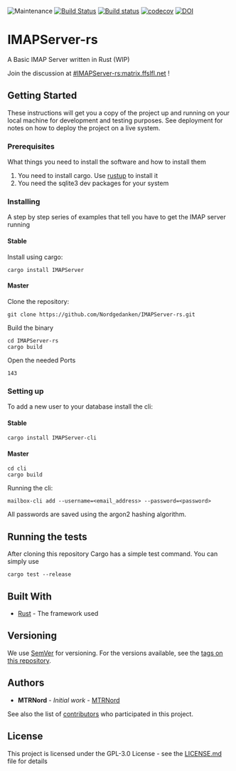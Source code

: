 ![Maintenance](https://img.shields.io/badge/maintenance-passively--maintained-yellowgreen.svg) [![Build Status](https://travis-ci.org/Nordgedanken/IMAPServer-rs.svg?branch=master)](https://travis-ci.org/Nordgedanken/IMAPServer-rs) [![Build status](https://ci.appveyor.com/api/projects/status/ao4boyu11mhnr7rp/branch/master?svg=true)](https://ci.appveyor.com/project/MTRNord/imapserver-rs/branch/master) [![codecov](https://codecov.io/gh/Nordgedanken/IMAPServer-rs/branch/master/graph/badge.svg)](https://codecov.io/gh/Nordgedanken/IMAPServer-rs) [![DOI](https://zenodo.org/badge/DOI/10.5281/zenodo.3544815.svg)](https://doi.org/10.5281/zenodo.3544815)

# IMAPServer-rs
A Basic IMAP Server written in Rust (WIP)

Join the discussion at [#IMAPServer-rs:matrix.ffslfl.net](https://matrix.to/#/#IMAPServer-rs:matrix.ffslfl.net) !

## Getting Started

These instructions will get you a copy of the project up and running on your local machine for development and testing purposes. See deployment for notes on how to deploy the project on a live system.

### Prerequisites

What things you need to install the software and how to install them

1. You need to install cargo. Use [rustup](https://www.rustup.rs) to install it
2. You need the sqlite3 dev packages for your system

### Installing

A step by step series of examples that tell you have to get the IMAP server running

#### Stable 

Install using cargo:

`cargo install IMAPServer`

#### Master

Clone the repository:

```
git clone https://github.com/Nordgedanken/IMAPServer-rs.git
```

Build the binary

```
cd IMAPServer-rs
cargo build
```

Open the needed Ports

```
143
```

### Setting up

To add a new user to your database install the cli:

#### Stable

`cargo install IMAPServer-cli`

#### Master

```
cd cli
cargo build
```

Running the cli: 

`mailbox-cli add --username=<email_address> --password=<password>`

All passwords are saved using the argon2 hashing algorithm.

## Running the tests

After cloning this repository Cargo has a simple test command. You can simply use

```
cargo test --release
```

## Built With

* [Rust](https://rust-lang.org) - The framework used

<!--## Contributing

Please read [CONTRIBUTING.md](https://gist.github.com/PurpleBooth/b24679402957c63ec426) for details on our code of conduct, and the process for submitting pull requests to us.
-->
## Versioning

We use [SemVer](http://semver.org/) for versioning. For the versions available, see the [tags on this repository](https://github.com/your/project/tags). 

## Authors

* **MTRNord** - *Initial work* - [MTRNord](https://github.com/MTRNord)

See also the list of [contributors](https://github.com/Nordgedanken/IMAPServer-rs/contributors) who participated in this project.

## License

This project is licensed under the GPL-3.0 License - see the [LICENSE.md](LICENSE.md) file for details

<!--## Acknowledgments

* Hat tip to anyone who's code was used
* Inspiration
* etc
-->
